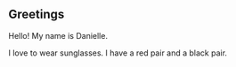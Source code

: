 ## Greetings

Hello! My name is Danielle.

I love to wear sunglasses. I have a red pair and a black pair.